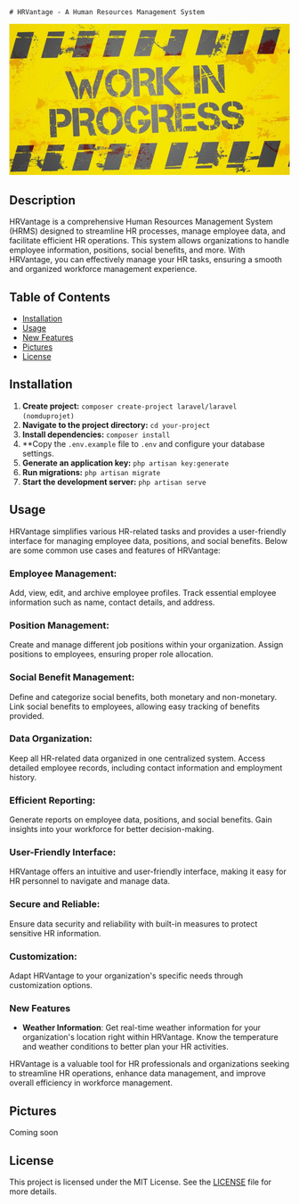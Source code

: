 	# HRVantage - A Human Resources Management System

![Work in Progress](https://github.com/DelphineLecorney/HRVantage/blob/master/public/Work.JPG)

## Description

HRVantage is a comprehensive Human Resources Management System (HRMS) designed to streamline HR processes, manage employee data, and facilitate efficient HR operations. This system allows organizations to handle employee information, positions, social benefits, and more. With HRVantage, you can effectively manage your HR tasks, ensuring a smooth and organized workforce management experience.

## Table of Contents

- [Installation](#installation)
- [Usage](#usage)
- [New Features](#new-features) <!-- New features added -->
- [Pictures](#pictures)
- [License](#license)

## Installation

1. **Create project:** `composer create-project laravel/laravel (nomduprojet)`
2. **Navigate to the project directory:** `cd your-project`
3. **Install dependencies:** `composer install`
4. **Copy the `.env.example` file to `.env` and configure your database settings.
5. **Generate an application key:** `php artisan key:generate`
6. **Run migrations:** `php artisan migrate`
7. **Start the development server:** `php artisan serve`

## Usage

HRVantage simplifies various HR-related tasks and provides a user-friendly interface for managing employee data, positions, and social benefits. Below are some common use cases and features of HRVantage:

### Employee Management:

Add, view, edit, and archive employee profiles.
Track essential employee information such as name, contact details, and address.

### Position Management:

Create and manage different job positions within your organization.
Assign positions to employees, ensuring proper role allocation.

### Social Benefit Management:

Define and categorize social benefits, both monetary and non-monetary.
Link social benefits to employees, allowing easy tracking of benefits provided.

### Data Organization:

Keep all HR-related data organized in one centralized system.
Access detailed employee records, including contact information and employment history.

### Efficient Reporting:

Generate reports on employee data, positions, and social benefits.
Gain insights into your workforce for better decision-making.

### User-Friendly Interface:

HRVantage offers an intuitive and user-friendly interface, making it easy for HR personnel to navigate and manage data.

### Secure and Reliable:

Ensure data security and reliability with built-in measures to protect sensitive HR information.

### Customization:

Adapt HRVantage to your organization's specific needs through customization options.

### New Features <!-- New functions -->

- **Weather Information**: Get real-time weather information for your organization's location right within HRVantage. Know the temperature and weather conditions to better plan your HR activities.

HRVantage is a valuable tool for HR professionals and organizations seeking to streamline HR operations, enhance data management, and improve overall efficiency in workforce management.

## Pictures

Coming soon

## License

This project is licensed under the MIT License. See the [LICENSE](LICENSE) file for more details.
